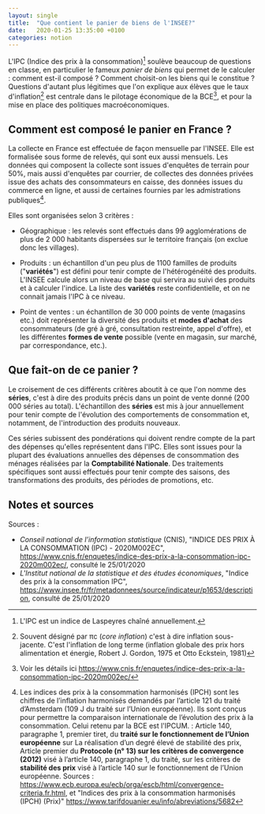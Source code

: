 ```yaml
---
layout: single
title:  "Que contient le panier de biens de l'INSEE?"
date:   2020-01-25 13:35:00 +0100
categories: notion
---
```


L'IPC (Indice des prix à la consommation)[^1] soulève beaucoup de questions en classe, en particulier le fameux _panier de biens_ qui permet de le calculer : comment est-il composé ? Comment choisit-on les biens qui le constitue ? Questions d'autant plus légitimes que l'on explique aux élèves que le taux d'inflation[^2] est centrale dans le pilotage économique de la BCE[^3], et pour la mise en place des politiques macroéconomiques.

## Comment est composé le panier en France ?

La collecte en France est effectuée de façon mensuelle par l'INSEE. Elle est formalisée sous forme de relevés, qui sont eux aussi mensuels. Les données qui composent la collecte sont issues d'enquêtes de terrain pour 50%, mais aussi d'enquêtes par courrier, de collectes des données privées issue des achats des consommateurs en caisse, des données issues du commerce en ligne, et aussi de certaines fournies par les admistrations publiques[^4].

Elles sont organisées selon 3 critères :

- Géographique : les relevés sont effectués dans 99 agglomérations de plus de 2 000 habitants dispersées sur le territoire français (on exclue donc les villages).

- Produits : un échantillon d'un peu plus de 1100 familles de produits ("**variétés**") est défini pour tenir compte de l'hétérogénéité des produits. L'INSEE calcule alors un niveau de base qui servira au suivi des produits et à calculer l'indice. La liste des **variétés** reste confidentielle, et on ne connait jamais l'IPC à ce niveau.

- Point de ventes : un échantillon de 30 000 points de vente (magasins etc.) doit représenter la diversité des produits et **modes d'achat** des consommateurs (de gré à gré, consultation restreinte, appel d'offre), et les différentes **formes de vente** possible (vente en magasin, sur marché, par correspondance, etc.).

## Que fait-on de ce panier ?

Le croisement de ces différents critères aboutit à ce que l'on nomme des **séries**, c'est à dire des produits précis dans un point de vente donné (200 000 séries au total). L'échantillon des **séries** est mis à jour annuellement pour tenir compte de l'évolution des comportements de consommation et, notamment, de l'introduction des produits nouveaux.

Ces séries subissent des pondérations qui doivent rendre compte de la part des dépenses qu'elles représentent dans l'IPC. Elles sont issues pour la plupart des évaluations annuelles des dépenses de consommation des ménages réalisées par la **Comptabilité Nationale**. Des traitements spécifiques sont aussi effectués pour tenir compte des saisons, des transformations des produits, des périodes de promotions, etc.

## Notes et sources

[^1]: L'IPC est un indice de Laspeyres chaîné annuellement.

[^2]: Souvent désigné par πc (_core inflation_) c'est à dire inflation sous-jacente. C'est l'inflation de long terme (inflation globale des prix hors alimentation et énergie, Robert J. Gordon, 1975 et Otto Eckstein, 1981)

[^3]: Voir les détails ici https://www.cnis.fr/enquetes/indice-des-prix-a-la-consommation-ipc-2020m002ec/

[^4]: Les indices des prix à la consommation harmonisés (IPCH) sont les chiffres de l’inflation harmonisés demandés par l’article 121 du traité d’Amsterdam (109 J du traité sur l’Union européenne). Ils sont conçus pour permettre la comparaison internationale de l’évolution des prix à la consommation. Celui retenu par la BCE est l'IPCUM. : Article 140, paragraphe 1, premier tiret, du **traité sur le fonctionnement de l’Union européenne** sur La réalisation d’un degré élevé de stabilité des prix, Article premier du **Protocole (n° 13) sur les critères de convergence (2012)** visé à l’article 140, paragraphe 1, du traité, sur les critères de **stabilité des prix** visé à l’article 140 sur le fonctionnement de l’Union européenne. Sources : https://www.ecb.europa.eu/ecb/orga/escb/html/convergence-criteria.fr.html, et "Indices des prix à la consommation harmonisés (IPCH) (Prix)" https://www.tarifdouanier.eu/info/abreviations/5682

Sources :

- _Conseil national de l’information statistique_ (CNIS), "INDICE DES PRIX À LA CONSOMMATION (IPC) - 2020M002EC", https://www.cnis.fr/enquetes/indice-des-prix-a-la-consommation-ipc-2020m002ec/, consulté le 25/01/2020
- _L'Institut national de la statistique et des études économiques_, "Indice des prix à la consommation IPC", https://www.insee.fr/fr/metadonnees/source/indicateur/p1653/description, consulté de 25/01/2020
